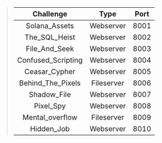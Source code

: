 > | Challenge | Type | Port |
> |:--------: | :--------: | :------: |
> | Solana_Assets | Webserver | 8001 |
> | The_SQL_Heist | Webserver | 8002 |
> | File_And_Seek | Webserver | 8003 |
> | Confused_Scripting | Webserver | 8004 |
> | Ceasar_Cypher | Webserver | 8005 |
> | Behind_The_Pixels | Fileserver | 8006 |
> | Shadow_File | Webserver | 8007 |
> | Pixel_Spy | Webserver | 8008 |
> | Mental_overflow | Fileserver | 8009 |
> | Hidden_Job| Webserver | 8010 |

